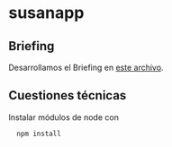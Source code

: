 # susanapp

## Briefing

Desarrollamos el Briefing en [este archivo](briefing/briefing.md).

## Cuestiones técnicas

Instalar módulos de node con

````
  npm install
````